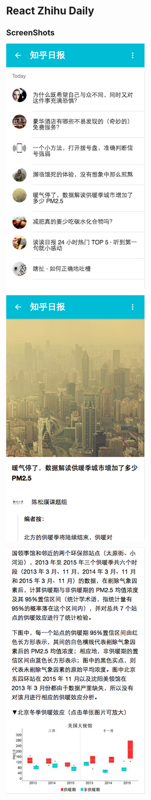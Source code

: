 # React Zhihu Daily

## ScreenShots

![1](/screenshots/Screen-Shot-2016-03-20-at-10.47.49-AM.png)

![2](/screenshots/Screen-Shot-2016-03-20-at-10.50.14-AM.png)

![3](/screenshots/Screen-Shot-2016-03-20-at-10.51.19-AM.png)